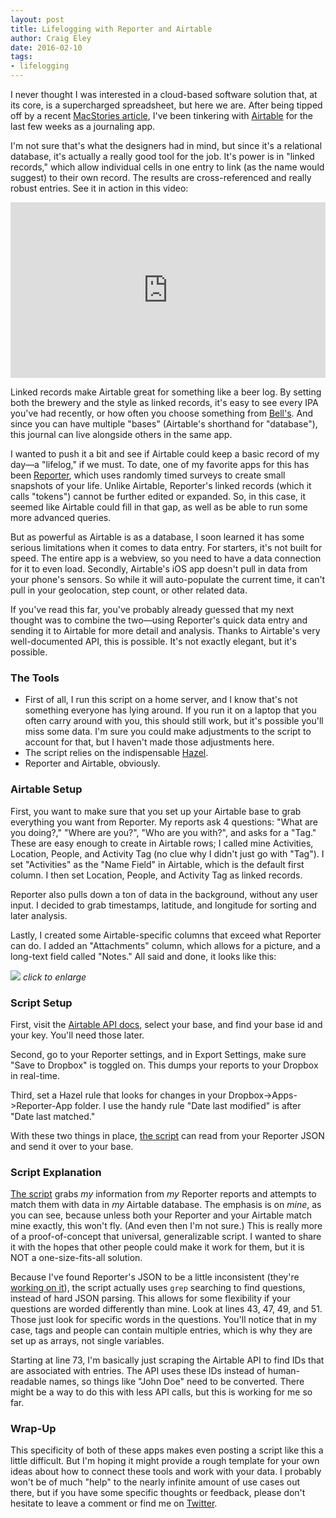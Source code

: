 ```yaml
---  
layout: post 
title: Lifelogging with Reporter and Airtable
author: Craig Eley 
date: 2016-02-10
tags: 
- lifelogging
---
```


I never thought I was interested in a cloud-based software solution that, at its core, is a supercharged spreadsheet, but here we are. After being tipped off by a recent [MacStories article](https://www.macstories.net/roundups/new-apps-for-2016/), I've been tinkering with [Airtable](https://airtable.com) for the last few weeks as a journaling app. 

I'm not sure that's what the designers had in mind, but since it's a relational database, it's actually a really good tool for the job. It's power is in "linked records," which allow individual cells in one entry to link (as the name would suggest) to their own record. The results are cross-referenced and really robust entries. See it in action in this video:

<iframe src="https://player.vimeo.com/video/134358966" width="100%" height="281" frameborder="0" webkitallowfullscreen mozallowfullscreen allowfullscreen></iframe>

Linked records make Airtable great for something like a beer log. By setting both the brewery and the style as linked records, it's easy to see every IPA you've had recently, or how often you choose something from [Bell's](http://www.bellsbeer.com). And since you can have multiple "bases" (Airtable's shorthand for "database"), this journal can live alongside others in the same app.

I wanted to push it a bit and see if Airtable could keep a basic record of my day—a "lifelog," if we must. To date, one of my favorite apps for this has been [Reporter](http://www.reporter-app.com), which uses randomly timed surveys to create small snapshots of your life. Unlike Airtable, Reporter's linked records (which it calls "tokens") cannot be further edited or expanded. So, in this case, it seemed like Airtable could fill in that gap, as well as be able to run some more advanced queries.

But as powerful as Airtable is as a database, I soon learned it has some serious limitations when it comes to data entry. For starters, it's not built for speed. The entire app is a webview, so you need to have a data connection for it to even load. Secondly, Airtable's iOS app doesn't pull in data from your phone's sensors. So while it will auto-populate the current time, it can't pull in your geolocation, step count, or other related data.

If you've read this far, you've probably already guessed that my next thought was to combine the two—using Reporter's quick data entry and sending it to Airtable for more detail and analysis. Thanks to Airtable's very well-documented API, this is possible. It's not exactly elegant, but it's possible.

### The Tools

* First of all, I run this script on a home server, and I know that's not something everyone has lying around. If you run it on a laptop that you often carry around with you, this should still work, but it's possible you'll miss some data. I'm sure you could make adjustments to the script to account for that, but I haven't made those adjustments here.
* The script relies on the indispensable [Hazel](https://www.noodlesoft.com/hazel.php).
* Reporter and Airtable, obviously.

### Airtable Setup

First, you want to make sure that you set up your Airtable base to grab everything you want from Reporter. My reports ask 4 questions: "What are you doing?," "Where are you?", "Who are you with?", and asks for a "Tag." These are easy enough to create in Airtable rows; I called mine Activities, Location, People, and Activity Tag (no clue why I didn't just go with "Tag"). I set "Activities" as the "Name Field" in Airtable, which is the default first column. I then set Location, People, and Activity Tag as linked records.

Reporter also pulls down a ton of data in the background, without any user input. I decided to grab timestamps, latitude, and longitude for sorting and later analysis.

Lastly, I created some Airtable-specific columns that exceed what Reporter can do. I added an "Attachments" column, which allows for a picture, and a long-text field called "Notes." All said and done, it looks like this:

[![](http://d.pr/i/14jA2+)](http://d.pr/i/14jA2)
*click to enlarge*

### Script Setup

First, visit the [Airtable API docs](https://airtable.com/api), select your base, and find your base id and your key. You'll need those later.

Second, go to your Reporter settings, and in Export Settings, make sure "Save to Dropbox" is toggled on. This dumps your reports to your Dropbox in real-time.

Third, set a Hazel rule that looks for changes in your Dropbox->Apps->Reporter-App folder. I use the handy rule "Date last modified" is after "Date last matched."

With these two things in place, [the script](https://gist.github.com/craigeley/e5dbe8c29a3abad7fee9) can read from your Reporter JSON and send it over to your base.

### Script Explanation

[The script](https://gist.github.com/craigeley/e5dbe8c29a3abad7fee9) grabs *my* information from *my* Reporter reports and attempts to match them with data in *my* Airtable database. The emphasis is on *mine*, as you can see, because unless both your Reporter and your Airtable match mine exactly, this won't fly. (And even then I'm not sure.) This is really more of a proof-of-concept that universal, generalizable script. I wanted to share it with the hopes that other people could make it work for them, but it is NOT a one-size-fits-all solution.

Because I've found Reporter's JSON to be a little inconsistent (they're [working on it](https://twitter.com/GetReporter/status/697084780828090368)), the script actually uses `grep` searching to find questions, instead of hard JSON parsing. This allows for some flexibility if your questions are worded differently than mine. Look at lines 43, 47, 49, and 51. Those just look for specific words in the questions. You'll notice that in my case, tags and people can contain multiple entries, which is why they are set up as arrays, not single variables.

Starting at line 73, I'm basically just scraping the Airtable API to find IDs that are associated with entries. The API uses these IDs instead of human-readable names, so things like "John Doe" need to be converted. There might be a way to do this with less API calls, but this is working for me so far.

### Wrap-Up

This specificity of both of these apps makes even posting a script like this a little difficult. But I'm hoping it might provide a rough template for your own ideas about how to connect these tools and work with your data. I probably won't be of much "help" to the nearly infinite amount of use cases out there, but if you have some specific thoughts or feedback, please don't hesitate to leave a comment or find me on [Twitter](https://twitter.com/craigeley).